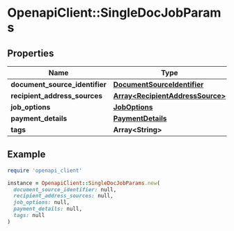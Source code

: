 # OpenapiClient::SingleDocJobParams

## Properties

| Name | Type | Description | Notes |
| ---- | ---- | ----------- | ----- |
| **document_source_identifier** | [**DocumentSourceIdentifier**](DocumentSourceIdentifier.md) |  |  |
| **recipient_address_sources** | [**Array&lt;RecipientAddressSource&gt;**](RecipientAddressSource.md) |  |  |
| **job_options** | [**JobOptions**](JobOptions.md) |  |  |
| **payment_details** | [**PaymentDetails**](PaymentDetails.md) |  | [optional] |
| **tags** | **Array&lt;String&gt;** |  | [optional] |

## Example

```ruby
require 'openapi_client'

instance = OpenapiClient::SingleDocJobParams.new(
  document_source_identifier: null,
  recipient_address_sources: null,
  job_options: null,
  payment_details: null,
  tags: null
)
```

